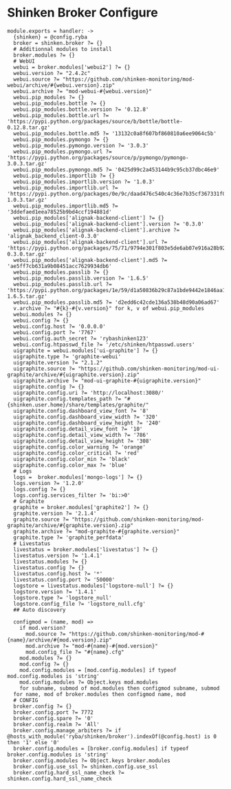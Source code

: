 
# Shinken Broker Configure

    module.exports = handler: ->
      {shinken} = @config.ryba
      broker = shinken.broker ?= {}
      # Additionnal modules to install
      broker.modules ?= {}
      # WebUI
      webui = broker.modules['webui2'] ?= {}
      webui.version ?= "2.4.2c"
      webui.source ?= "https://github.com/shinken-monitoring/mod-webui/archive/#{webui.version}.zip"
      webui.archive ?= "mod-webui-#{webui.version}"
      webui.pip_modules ?= {}
      webui.pip_modules.bottle ?= {}
      webui.pip_modules.bottle.version ?= '0.12.8'
      webui.pip_modules.bottle.url ?= 'https://pypi.python.org/packages/source/b/bottle/bottle-0.12.8.tar.gz'
      webui.pip_modules.bottle.md5 ?= '13132c0a8f607bf860810a6ee9064c5b'
      webui.pip_modules.pymongo ?= {}
      webui.pip_modules.pymongo.version ?= '3.0.3'
      webui.pip_modules.pymongo.url ?= 'https://pypi.python.org/packages/source/p/pymongo/pymongo-3.0.3.tar.gz'
      webui.pip_modules.pymongo.md5 ?= '0425d99c2a453144b9c95cb37dbc46e9'
      webui.pip_modules.importlib ?= {}
      webui.pip_modules.importlib.version ?= '1.0.3'
      webui.pip_modules.importlib.url ?= 'https://pypi.python.org/packages/0e/9c/daad476c540c4c36e7b35cf367331f0acf10d09d112cc5083c3e16a77347/importlib-1.0.3.tar.gz'
      webui.pip_modules.importlib.md5 ?= '3ddefaed1eea78525b9bd4ccf194881d'
      webui.pip_modules['alignak-backend-client'] ?= {}
      webui.pip_modules['alignak-backend-client'].version ?= '0.3.0'
      webui.pip_modules['alignak-backend-client'].archive ?= 'alignak_backend_client-0.3.0'
      webui.pip_modules['alignak-backend-client'].url ?= 'https://pypi.python.org/packages/75/71/9794e301f803e5de6ab07e916a28b9218d2e1f6b46d4e8c1078f29b72d7b/alignak_backend_client-0.3.0.tar.gz'
      webui.pip_modules['alignak-backend-client'].md5 ?= 'ae5ff7cb631a9b08451acc7629934db6'
      webui.pip_modules.passlib ?= {}
      webui.pip_modules.passlib.version ?= '1.6.5'
      webui.pip_modules.passlib.url ?= 'https://pypi.python.org/packages/1e/59/d1a50836b29c87a1bde9442e1846aa11e1548491cbee719e51b45a623e75/passlib-1.6.5.tar.gz'
      webui.pip_modules.passlib.md5 ?= 'd2edd6c42cde136a538b48d90a06ad67'
      v.archive ?= "#{k}-#{v.version}" for k, v of webui.pip_modules
      webui.modules ?= {}
      webui.config ?= {}
      webui.config.host ?= '0.0.0.0'
      webui.config.port ?= '7767'
      webui.config.auth_secret ?= 'rybashinken123'
      webui.config.htpasswd_file ?= '/etc/shinken/htpasswd.users'
      uigraphite = webui.modules['ui-graphite'] ?= {}
      uigraphite.type ?= 'graphite-webui'
      uigraphite.version ?= "2.1.2"
      uigraphite.source ?= "https://github.com/shinken-monitoring/mod-ui-graphite/archive/#{uigraphite.version}.zip"
      uigraphite.archive ?= "mod-ui-graphite-#{uigraphite.version}"
      uigraphite.config ?= {}
      uigraphite.config.uri ?= 'http://localhost:3080/'
      uigraphite.config.templates_path ?= "#{shinken.user.home}/share/templates/graphite/"
      uigraphite.config.dashboard_view_font ?= '8'
      uigraphite.config.dashboard_view_width ?= '320'
      uigraphite.config.dashboard_view_height ?= '240'
      uigraphite.config.detail_view_font ?= '10'
      uigraphite.config.detail_view_width ?= '786'
      uigraphite.config.detail_view_height ?= '308'
      uigraphite.config.color_warning ?= 'orange'
      uigraphite.config.color_critical ?= 'red'
      uigraphite.config.color_min ?= 'black'
      uigraphite.config.color_max ?= 'blue'
      # Logs
      logs =  broker.modules['mongo-logs'] ?= {}
      logs.version ?= '1.2.0'
      logs.config ?= {}
      logs.config.services_filter ?= 'bi:>0'
      # Graphite
      graphite = broker.modules['graphite2'] ?= {}
      graphite.version ?= '2.1.4'
      graphite.source ?= "https://github.com/shinken-monitoring/mod-graphite/archive/#{graphite.version}.zip"
      graphite.archive ?= "mod-graphite-#{graphite.version}"
      graphite.type ?= 'graphite_perfdata'
      # Livestatus
      livestatus = broker.modules['livestatus'] ?= {}
      livestatus.version ?= '1.4.1'
      livestatus.modules ?= {}
      livestatus.config ?= {}
      livestatus.config.host ?= '*'
      livestatus.config.port ?= '50000'
      logstore = livestatus.modules['logstore-null'] ?= {}
      logstore.version ?= '1.4.1'
      logstore.type ?= 'logstore_null'
      logstore.config_file ?= 'logstore_null.cfg'
      ## Auto discovery
      
      configmod = (name, mod) =>
        if mod.version?
          mod.source ?= "https://github.com/shinken-monitoring/mod-#{name}/archive/#{mod.version}.zip"
          mod.archive ?= "mod-#{name}-#{mod.version}"
          mod.config_file ?= "#{name}.cfg"
        mod.modules ?= {}
        mod.config ?= {}
        mod.config.modules = [mod.config.modules] if typeof mod.config.modules is 'string'
        mod.config.modules ?= Object.keys mod.modules
        for subname, submod of mod.modules then configmod subname, submod
      for name, mod of broker.modules then configmod name, mod
      # CONFIG
      broker.config ?= {}
      broker.config.port ?= 7772
      broker.config.spare ?= '0'
      broker.config.realm ?= 'All'
      broker.config.manage_arbiters ?= if @hosts_with_module('ryba/shinken/broker').indexOf(@config.host) is 0 then '1' else '0'
      broker.config.modules = [broker.config.modules] if typeof broker.config.modules is 'string'
      broker.config.modules ?= Object.keys broker.modules
      broker.config.use_ssl ?= shinken.config.use_ssl
      broker.config.hard_ssl_name_check ?= shinken.config.hard_ssl_name_check
